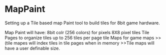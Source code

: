 # MapPaint

Setting up a Tile based map Paint tool to build tiles for 8bit game hardware.

Map Paint will have:
 8bit colr (256 colors) for pixels
 8X8 pixel tiles
 Tile Pages to organize tiles up to 256 tiles per page
 tile Maps for game maps 
    >>(tile mapes will index tiles in tile pages when in memory 
    >>Tile maps will have a user definable size.
 
